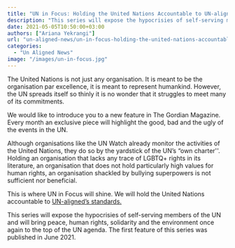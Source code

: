 ```yaml
---
title: "UN in Focus: Holding the United Nations Accountable to UN-aligned’s Standards"
description: "This series will expose the hypocrisies of self-serving members of the UN and will bring peace, human rights, solidarity and the environment once again to the top of the UN agenda"
date: 2021-05-05T10:50:00+03:00
authors: ["Ariana Yekrangi"]
url: "un-aligned-news/un-in-focus-holding-the-united-nations-accountable-to-un-aligneds-standards"
categories: 
  - "Un Aligned News"
image: "/images/un-in-focus.jpg"
---
```


The United Nations is not just any organisation. It is meant to be the organisation par excellence, it is meant to represent humankind. However, the UN spreads itself so thinly it is no wonder that it struggles to meet many of its commitments.

We would like to introduce you to a new feature in The Gordian Magazine. Every month an exclusive piece will highlight the good, bad and the ugly of the events in the UN.

Although organisations like the UN Watch already monitor the activities of the United Nations, they do so by the yardstick of the UN’s “own charter''. Holding an organisation that lacks any trace of LGBTQ+ rights in its literature, an organisation that does not hold particularly high values for human rights, an organisation shackled by bullying superpowers is not sufficient nor beneficial. 

This is where UN in Focus will shine. We will hold the United Nations accountable to [UN-aligned’s standards.](https://un-aligned.org/manifesto/)

This series will expose the hypocrisies of self-serving members of the UN and will bring peace, human rights, solidarity and the environment once again to the top of the UN agenda. The first feature of this series was published in June 2021.
